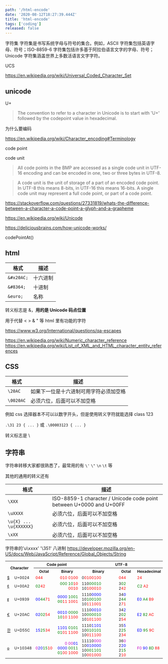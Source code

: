 ```yaml
---
path: '/html-encode'
date: '2020-08-12T18:27:39.444Z'
title: 'html-encode'
tags: ['coding']
released: false
---
```


字符集
字符集是书写系统字母与符号的集合。例如，ASCII 字符集包括英语字母、符号；ISO-8859-6 字符集包括许多基于阿拉伯语言文字的字母、符号；Unicode 字符集涵盖世界上多数活语言文字字符。

UCS

https://en.wikipedia.org/wiki/Universal_Coded_Character_Set

## unicode

U+

> The convention to refer to a character in Unicode is to start with 'U+' followed by the codepoint value in hexadecimal.

为什么要编码

https://en.wikipedia.org/wiki/Character_encoding#Terminology

code point

code unit

> All code points in the BMP are accessed as a single code unit in UTF-16 encoding and can be encoded in one, two or three bytes in UTF-8.

> A code unit is the unit of storage of a part of an encoded code point. In UTF-8 this means 8-bits, in UTF-16 this means 16-bits. A single code unit may represent a full code point, or part of a code point.

https://stackoverflow.com/questions/27331819/whats-the-difference-between-a-character-a-code-point-a-glyph-and-a-grapheme

https://en.wikipedia.org/wiki/Unicode

https://deliciousbrains.com/how-unicode-works/

codePointAt()

## html

| 格式       | 描述     |
| ---------- | -------- |
| `&#x20AC;` | 十六进制 |
| `&#8364;`  | 十进制   |
| `&euro;`   | 名称     |

转义标志是 &，**用的是 Unicode 码点位置**

用于代替 < > & " 等 html 里有功能的字符

https://www.w3.org/International/questions/qa-escapes

https://en.wikipedia.org/wiki/Numeric_character_reference
https://en.wikipedia.org/wiki/List_of_XML_and_HTML_character_entity_references

## CSS

| 格式      | 描述                                   |
| --------- | -------------------------------------- |
| `\20AC`   | 如果下一位是十六进制可用字符必须加空格 |
| `\0020AC` | 必须六位，后面可以不加空格             |

例如 css 选择器本不可以以数字开头，但是使用转义字符就能选择 class 123

`.\31 23 { ... }` 或 `.\00003123 { ... }`

转义标志是 \

## 字符串

字符串转移大家都很熟悉了，最常用的有 `\'` `\"` `\n` `\t` 等

其他的通用的转义还有

| 格式                   | 描述                                                                |
| ---------------------- | ------------------------------------------------------------------- |
| `\XXX`                 | ISO-8859-1 character / Unicode code point between U+0000 and U+00FF |
| `\uXXXX`               | 必须六位，后面可以不加空格                                          |
| `\u{X} ... \u{XXXXXX}` | 必须六位，后面可以不加空格                                          |
| `\xXX`                 | 必须六位，后面可以不加空格                                          |

字符串的'u\xxxx' '\351' 八进制
https://developer.mozilla.org/en-US/docs/Web/JavaScript/Reference/Global_Objects/String

<table class="wikitable">

<tbody><tr>
<th colspan="2" rowspan="2">Character
</th>
<th colspan="2">Code point
</th>
<th colspan="3">UTF-8
</th></tr>
<tr>
<th>Octal
</th>
<th>Binary
</th>
<th>Binary
</th>
<th>Octal
</th>
<th>Hexadecimal
</th></tr>
<tr>
<td><a href="/wiki/$" class="mw-redirect" title="$">$</a></td>
<td><link rel="mw-deduplicated-inline-style" href="mw-data:TemplateStyles:r886049734"><span class="monospaced">U+0024</span>
</td>
<td align="left"><link rel="mw-deduplicated-inline-style" href="mw-data:TemplateStyles:r886049734"><span class="monospaced"><span style="color:red;">044</span></span>
</td>
<td align="right"><link rel="mw-deduplicated-inline-style" href="mw-data:TemplateStyles:r886049734"><span class="monospaced"><span style="color:red;">010 0100</span></span>
</td>
<td align="left"><link rel="mw-deduplicated-inline-style" href="mw-data:TemplateStyles:r886049734"><span class="monospaced">0<span style="color:red;">0100100</span></span>
</td>
<td align="left"><link rel="mw-deduplicated-inline-style" href="mw-data:TemplateStyles:r886049734"><span class="monospaced"><span style="color:red;">044</span></span>
</td>
<td align="left"><link rel="mw-deduplicated-inline-style" href="mw-data:TemplateStyles:r886049734"><span class="monospaced"><span style="color:red;">24</span></span>
</td></tr>
<tr>
<td><a href="/wiki/%C2%A2" class="mw-redirect" title="¢">¢</a></td>
<td><link rel="mw-deduplicated-inline-style" href="mw-data:TemplateStyles:r886049734"><span class="monospaced">U+00A2</span>
</td>
<td align="left"><link rel="mw-deduplicated-inline-style" href="mw-data:TemplateStyles:r886049734"><span class="monospaced"><span style="color:green;">02</span><span style="color:red;">42</span></span>
</td>
<td align="right"><link rel="mw-deduplicated-inline-style" href="mw-data:TemplateStyles:r886049734"><span class="monospaced"><span style="color:green;">000 10</span><span style="color:red;">10 0010</span></span>
</td>
<td align="left"><link rel="mw-deduplicated-inline-style" href="mw-data:TemplateStyles:r886049734"><span class="monospaced">110<span style="color:green;">00010</span> 10<span style="color:red;">100010</span></span>
</td>
<td align="left"><link rel="mw-deduplicated-inline-style" href="mw-data:TemplateStyles:r886049734"><span class="monospaced">3<span style="color:green;">02</span> 2<span style="color:red;">42</span></span>
</td>
<td align="left"><link rel="mw-deduplicated-inline-style" href="mw-data:TemplateStyles:r886049734"><span class="monospaced"><span style="color:green;">C2</span> <span style="color:red;">A2</span></span>
</td></tr>
<tr>
<td><a href="/wiki/Devanagari_(Unicode_block)" title="Devanagari (Unicode block)">ह</a></td>
<td><link rel="mw-deduplicated-inline-style" href="mw-data:TemplateStyles:r886049734"><span class="monospaced">U+0939</span>
</td>
<td align="left"><link rel="mw-deduplicated-inline-style" href="mw-data:TemplateStyles:r886049734"><span class="monospaced"><span style="color:blue;">00</span><span style="color:green;">44</span><span style="color:red;">71</span></span>
</td>
<td align="right"><link rel="mw-deduplicated-inline-style" href="mw-data:TemplateStyles:r886049734"><span class="monospaced"><span style="color:blue;">0000</span> <span style="color:green;">1001 00</span><span style="color:red;">11 1001</span></span>
</td>
<td align="left"><link rel="mw-deduplicated-inline-style" href="mw-data:TemplateStyles:r886049734"><span class="monospaced">1110<span style="color:blue;">0000</span> 10<span style="color:green;">100100</span> 10<span style="color:red;">111001</span></span>
</td>
<td align="left"><link rel="mw-deduplicated-inline-style" href="mw-data:TemplateStyles:r886049734"><span class="monospaced">34<span style="color:blue;">0</span> 2<span style="color:green;">44</span> 2<span style="color:red;">71</span></span>
</td>
<td align="left"><link rel="mw-deduplicated-inline-style" href="mw-data:TemplateStyles:r886049734"><span class="monospaced"><span style="color:blue;">E0</span> <span style="color:green;">A4</span> <span style="color:red;">B9</span></span>
</td></tr>
<tr>
<td><a href="/wiki/Euro_sign" title="Euro sign">€</a></td>
<td><link rel="mw-deduplicated-inline-style" href="mw-data:TemplateStyles:r886049734"><span class="monospaced">U+20AC</span>
</td>
<td align="left"><link rel="mw-deduplicated-inline-style" href="mw-data:TemplateStyles:r886049734"><span class="monospaced"><span style="color:blue;">02</span><span style="color:green;">02</span><span style="color:red;">54</span></span>
</td>
<td align="right"><link rel="mw-deduplicated-inline-style" href="mw-data:TemplateStyles:r886049734"><span class="monospaced"><span style="color:blue;">0010</span> <span style="color:green;">0000 10</span><span style="color:red;">10 1100</span></span>
</td>
<td align="left"><link rel="mw-deduplicated-inline-style" href="mw-data:TemplateStyles:r886049734"><span class="monospaced">1110<span style="color:blue;">0010</span> 10<span style="color:green;">000010</span> 10<span style="color:red;">101100</span></span>
</td>
<td align="left"><link rel="mw-deduplicated-inline-style" href="mw-data:TemplateStyles:r886049734"><span class="monospaced">34<span style="color:blue;">2</span> 2<span style="color:green;">02</span> 2<span style="color:red;">54</span></span>
</td>
<td align="left"><link rel="mw-deduplicated-inline-style" href="mw-data:TemplateStyles:r886049734"><span class="monospaced"><span style="color:blue;">E2</span> <span style="color:green;">82</span> <span style="color:red;">AC</span></span>
</td></tr>
<tr>
<td><a href="/wiki/Hangul_Syllables" title="Hangul Syllables">한</a></td>
<td><link rel="mw-deduplicated-inline-style" href="mw-data:TemplateStyles:r886049734"><span class="monospaced">U+D55C</span>
</td>
<td align="left"><link rel="mw-deduplicated-inline-style" href="mw-data:TemplateStyles:r886049734"><span class="monospaced"><span style="color:blue;">15</span><span style="color:green;">25</span><span style="color:red;">34</span></span>
</td>
<td align="right"><link rel="mw-deduplicated-inline-style" href="mw-data:TemplateStyles:r886049734"><span class="monospaced"><span style="color:blue;">1101</span> <span style="color:green;">0101 01</span><span style="color:red;">01 1100</span></span>
</td>
<td align="left"><link rel="mw-deduplicated-inline-style" href="mw-data:TemplateStyles:r886049734"><span class="monospaced">1110<span style="color:blue;">1101</span> 10<span style="color:green;">010101</span> 10<span style="color:red;">011100</span></span>
</td>
<td align="left"><link rel="mw-deduplicated-inline-style" href="mw-data:TemplateStyles:r886049734"><span class="monospaced">35<span style="color:blue;">5</span> 2<span style="color:green;">25</span> 2<span style="color:red;">34</span></span>
</td>
<td align="left"><link rel="mw-deduplicated-inline-style" href="mw-data:TemplateStyles:r886049734"><span class="monospaced"><span style="color:blue;">ED</span> <span style="color:green;">95</span> <span style="color:red;">9C</span></span>
</td></tr>
<tr>
<td><a href="/wiki/Hwair" title="Hwair">𐍈</a></td>
<td><link rel="mw-deduplicated-inline-style" href="mw-data:TemplateStyles:r886049734"><span class="monospaced">U+10348</span>
</td>
<td align="left"><link rel="mw-deduplicated-inline-style" href="mw-data:TemplateStyles:r886049734"><span class="monospaced"><span style="color: #C000C0;">0</span><span style="color:blue;">20</span><span style="color:green;">15</span><span style="color:red;">10</span></span>
</td>
<td align="right"><link rel="mw-deduplicated-inline-style" href="mw-data:TemplateStyles:r886049734"><span class="monospaced"><span style="color: #C000C0;">0 00</span><span style="color:blue;">01 0000</span> <span style="color:green;">0011 01</span><span style="color:red;">00 1000</span></span>
</td>
<td align="left"><link rel="mw-deduplicated-inline-style" href="mw-data:TemplateStyles:r886049734"><span class="monospaced">11110<span style="color: #C000C0;">000</span> 10<span style="color:blue;">010000</span> 10<span style="color:green;">001101</span> 10<span style="color:red;">001000</span></span>
</td>
<td align="left"><link rel="mw-deduplicated-inline-style" href="mw-data:TemplateStyles:r886049734"><span class="monospaced">36<span style="color: #C000C0;">0</span> 2<span style="color:blue;">20</span> 2<span style="color:green;">15</span> 2<span style="color:red;">10</span></span>
</td>
<td align="left"><link rel="mw-deduplicated-inline-style" href="mw-data:TemplateStyles:r886049734"><span class="monospaced"><span style="color: #C000C0;">F0</span> <span style="color:blue;">90</span> <span style="color:green;">8D</span> <span style="color:red;">88</span></span>
</td></tr></tbody></table>

<style>
.wikitable{
    font-size: 12px;
}

</style>
